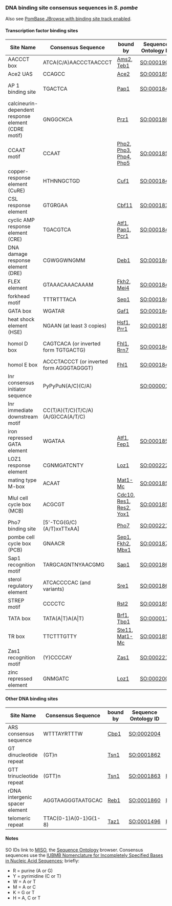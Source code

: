 ### DNA binding site consensus sequences in *S. pombe*

Also see [PomBase JBrowse with binding site track enabled][prom].

[prom]: https://www.pombase.org/jbrowse/?loc=III%3A725762..736349&tracks=PomBase%20forward%20strand%20features%2CPomBase%20reverse%20strand%20features%2CConsensus%20transcription%20factor%20DNA%20binding%20motifs&highlight=


#### Transcription factor binding sites

Site Name|Consensus Sequence|bound by|Sequence Ontology ID|Reference
---------|------------------|--------|--------------------|---------
AACCCT box|ATCA(C/A)AACCCTAACCCT|[Ams2](https://www.pombase.org/gene/SPCC290.04), [Teb1](https://www.pombase.org/gene/SPAC13G7.10)|[SO:0001901](http://sequenceontology.org/browser/current_svn/term/SO:0001901)|[PMID:17452352](https://www.ncbi.nlm.nih.gov/pubmed/17452352), [PMID:4092687](https://www.ncbi.nlm.nih.gov/pubmed/4092687)
Ace2 UAS|CCAGCC|[Ace2](https://www.pombase.org/gene/SPAC6G10.12c)|[SO:0001857](http://sequenceontology.org/browser/current_svn/term/SO:0001857)|[PMID:16678171](https://www.ncbi.nlm.nih.gov/pubmed/16678171)
AP 1 binding site|TGACTCA|[Pap1](https://www.pombase.org/gene/SPAC1783.07c)|[SO:0001842](http://sequenceontology.org/browser/current_svn/term/SO:0001842)|[PMID:1899230](https://www.ncbi.nlm.nih.gov/pubmed/1899230),  [PMID:3034432](https://www.ncbi.nlm.nih.gov/pubmed/3034432), [PMID:3125983](https://www.ncbi.nlm.nih.gov/pubmed/3125983)
calcineurin-dependent response element (CDRE motif)|GNGGCKCA|[Prz1](https://www.pombase.org/gene/SPAC4G8.13c)|[SO:0001865](http://sequenceontology.org/browser/current_svn/term/SO:0001865)|[PMID:16928959](https://www.ncbi.nlm.nih.gov/pubmed/16928959)
CCAAT motif|CCAAT|[Php2](https://www.pombase.org/gene/SPBC725.11c), [Php3](https://www.pombase.org/gene/SPAC23C11.08), [Php4](https://www.pombase.org/gene/SPBC16E9.01c), [Php5](https://www.pombase.org/gene/SPBC3B8.02)|[SO:0001856](http://sequenceontology.org/browser/current_svn/term/SO:0001856)|[PMID:16963626](https://www.ncbi.nlm.nih.gov/pubmed/16963626)
copper-response element (CuRE)|HTHNNGCTGD|[Cuf1](https://www.pombase.org/gene/SPAC31A2.11c)|[SO:0001844](http://sequenceontology.org/browser/current_svn/term/SO:0001844)|[PMID:10593913](https://www.ncbi.nlm.nih.gov/pubmed/10593913), [PMID:9188496](https://www.ncbi.nlm.nih.gov/pubmed/9188496), [PMID:9211922](https://www.ncbi.nlm.nih.gov/pubmed/9211922)
CSL response element|GTGRGAA|[Cbf11](https://www.pombase.org/gene/SPCC736.08)|[SO:0001839](http://sequenceontology.org/browser/current_svn/term/SO:0001839)|[PMID:19101542](https://www.ncbi.nlm.nih.gov/pubmed/19101542)
cyclic AMP response element (CRE)|TGACGTCA|[Atf1](https://www.pombase.org/gene/SPBC29B5.01), [Pap1](https://www.pombase.org/gene/SPAC1783.07c), [Pcr1](https://www.pombase.org/gene/SPAC21E11.03c)|[SO:0001843](http://sequenceontology.org/browser/current_svn/term/SO:0001843)|[PMID:11483355](https://www.ncbi.nlm.nih.gov/pubmed/11483355), [PMID:11483993](https://www.ncbi.nlm.nih.gov/pubmed/11483993)
DNA damage response element (DRE)|CGWGGWNGMM|[Deb1](https://www.pombase.org/gene/SPAC1B1.01)|[SO:0001845](http://sequenceontology.org/browser/current_svn/term/SO:0001845)|[PMID:11073995](https://www.ncbi.nlm.nih.gov/pubmed/11073995), [PMID:8668127](https://www.ncbi.nlm.nih.gov/pubmed/8668127)
FLEX element|GTAAACAAACAAAM|[Fkh2](https://www.pombase.org/gene/SPBC16G5.15c), [Mei4](https://www.pombase.org/gene/SPBC32H8.11)|[SO:0001846](http://sequenceontology.org/browser/current_svn/term/SO:0001846)|[PMID:10747048](https://www.ncbi.nlm.nih.gov/pubmed/10747048), [PMID:14871934](https://www.ncbi.nlm.nih.gov/pubmed/14871934)
forkhead motif|TTTRTTTACA|[Sep1](https://www.pombase.org/gene/SPBC4C3.12)|[SO:0001847](http://sequenceontology.org/browser/current_svn/term/SO:0001847)|[PMID:15195092](https://www.ncbi.nlm.nih.gov/pubmed/15195092)
GATA box|WGATAR|[Gaf1](https://www.pombase.org/gene/SPCC1902.01)|[SO:0001840](http://sequenceontology.org/browser/current_svn/term/SO:0001840)|[PMID:8321208](https://www.ncbi.nlm.nih.gov/pubmed/8321208)
heat shock element (HSE)|NGAAN (at least 3 copies)|[Hsf1](https://www.pombase.org/gene/SPAC2E12.02), [Prr1](https://www.pombase.org/gene/SPAC8C9.14)|[SO:0001850](http://sequenceontology.org/browser/current_svn/term/SO:0001850)|[PMID:17347150](https://www.ncbi.nlm.nih.gov/pubmed/17347150), [PMID:8689565](https://www.ncbi.nlm.nih.gov/pubmed/8689565)
homol D box|CAGTCACA (or inverted form TGTGACTG)|[Fhl1](https://www.pombase.org/gene/SPAC1142.08), [Rrn7](https://www.pombase.org/gene/SPBC336.09c)|[SO:0001848](http://sequenceontology.org/browser/current_svn/term/SO:0001848)|[PMID:21673110](https://www.ncbi.nlm.nih.gov/pubmed/21673110), [PMID:7501449](https://www.ncbi.nlm.nih.gov/pubmed/7501449), [PMID:8458332](https://www.ncbi.nlm.nih.gov/pubmed/8458332)
homol E box|ACCCTACCCT (or inverted form AGGGTAGGGT)|[Fhl1](https://www.pombase.org/gene/SPAC1142.08)|[SO:0001849](http://sequenceontology.org/browser/current_svn/term/SO:0001849)|[PMID:7501449](https://www.ncbi.nlm.nih.gov/pubmed/7501449)
Inr consensus initiator sequence | PyPyPuN(A/C)(C/A) | | [SO:0000014](http://sequenceontology.org/browser/current_svn/term/SO:0000014) | [PMID:25747261](https://www.ncbi.nlm.nih.gov/pubmed/25747261)
Inr immediate downstream motif | CC(T/A)(T/C)(T/C/A)(A/G)CCA(A/T/C) | | | | [PMID:25747261](https://www.ncbi.nlm.nih.gov/pubmed/25747261)
iron repressed GATA element|WGATAA|[Atf1](https://www.pombase.org/gene/SPBC29B5.01), [Fep1](https://www.pombase.org/gene/SPAC23E2.01)|[SO:0001851](http://sequenceontology.org/browser/current_svn/term/SO:0001851)|[PMID:11956219](https://www.ncbi.nlm.nih.gov/pubmed/11956219), [PMID:17211681](https://www.ncbi.nlm.nih.gov/pubmed/17211681)
LOZ1 response element|CGNMGATCNTY|[Loz1](https://www.pombase.org/gene/SPAC25B8.19c)|[SO:0002225](http://sequenceontology.org/browser/current_svn/term/SO:0002225)|[PMID:31515876](https://www.ncbi.nlm.nih.gov/pubmed/31515876)
mating type M-box|ACAAT|[Mat1-Mc](https://www.pombase.org/gene/SPBC23G7.09)|[SO:0001852](http://sequenceontology.org/browser/current_svn/term/SO:0001852)|[PMID:9233811](https://www.ncbi.nlm.nih.gov/pubmed/9233811)
MluI cell cycle box (MCB)|ACGCGT|[Cdc10](https://www.pombase.org/gene/SPBC336.12c), [Res1](https://www.pombase.org/gene/SPBC725.16), [Res2](https://www.pombase.org/gene/SPAC22F3.09c), [Yox1](https://www.pombase.org/gene/SPBC21B10.13c)|[SO:0001855](http://sequenceontology.org/browser/current_svn/term/SO:0001855)|[PMID:16285853](https://www.ncbi.nlm.nih.gov/pubmed/16285853)
Pho7 binding site |[5'-TCG(G/C)(A/T)xxTTxAA]|[Pho7](https://www.pombase.org/gene/SPBC27B12.11c)|[SO:0002216](http://sequenceontology.org/browser/current_svn/term/SO:0002216)|[PMID:28811350](https://www.ncbi.nlm.nih.gov/pubmed/28811350)
pombe cell cycle box (PCB)|GNAACR|[Sep1](https://www.pombase.org/gene/SPBC4C3.12), [Fkh2](https://www.pombase.org/gene/SPBC16G5.15c), [Mbx1](https://www.pombase.org/gene/SO:0001871)|[SO:0001871](http://sequenceontology.org/browser/current_svn/term/SO:0001871)|[PMID:12411492](https://www.ncbi.nlm.nih.gov/pubmed/12411492)
Sap1 recognition motif|TARGCAGNTNYAACGMG|[Sap1](https://www.pombase.org/gene/SPCC1672.02c)|[SO:0001864](http://sequenceontology.org/browser/current_svn/term/SO:0001864)|[PMID:16166653](https://www.ncbi.nlm.nih.gov/pubmed/16166653), [PMID:7651412](https://www.ncbi.nlm.nih.gov/pubmed/7651412)
sterol regulatory element|ATCACCCCAC (and variants)|[Sre1](https://www.pombase.org/gene/SPBC19C2.09)|[SO:0001861](http://sequenceontology.org/browser/current_svn/term/SO:0001861)|[PMID:11111080](https://www.ncbi.nlm.nih.gov/pubmed/11111080), [PMID:16537923](https://www.ncbi.nlm.nih.gov/pubmed/16537923)
STREP motif|CCCCTC|[Rst2](https://www.pombase.org/gene/SPAC6F12.02)|[SO:0001859](http://sequenceontology.org/browser/current_svn/term/SO:0001859)|[PMID:11739717](https://www.ncbi.nlm.nih.gov/pubmed/11739717)
TATA box|TATA(A\|T)A(A\|T)|[Brf1](https://www.pombase.org/gene/SPBC13E7.10c), [Tbp1](https://www.pombase.org/gene/SPAC29E6.08)|[SO:0000174](http://sequenceontology.org/browser/current_svn/term/SO:0000174)|[PMID:16858867](https://www.ncbi.nlm.nih.gov/pubmed/16858867)
TR box|TTCTTTGTTY|[Ste11](https://www.pombase.org/gene/SPBC32C12.02), [Mat1-Mc](https://www.pombase.org/gene/SPBC23G7.09)|[SO:0001858](http://sequenceontology.org/browser/current_svn/term/SO:0001858)|[PMID:1657709](https://www.ncbi.nlm.nih.gov/pubmed/1657709)
Zas1 recognition motif|(Y)CCCCAY|[Zas1](https://www.pombase.org/gene/SPBC1198.04c)|[SO:0002215](http://sequenceontology.org/browser/current_svn/term/SO:0002215)|[PMID:29735745](https://www.ncbi.nlm.nih.gov/pubmed/29735745)
zinc repressed element|GNMGATC|[Loz1](https://www.pombase.org/gene/SPAC25B8.19c)|[SO:0002006](http://sequenceontology.org/browser/current_svn/term/SO:0002006)|[PMID:24003116](https://www.ncbi.nlm.nih.gov/pubmed/24003116)


#### Other DNA binding sites

Site Name|Consensus Sequence|bound by|Sequence Ontology ID|Reference
---------|------------------|--------|--------------------|---------
ARS consensus sequence|WTTTAYRTTTW|[Cbp1](https://www.pombase.org/gene/SPBC1105.04c)|[SO:0002004](http://sequenceontology.org/browser/current_svn/term/SO:0002004)|
GT dinucleotide repeat|(GT)n|[Tsn1](https://www.pombase.org/gene/SPAC30.03c)|[SO:0001862](http://sequenceontology.org/browser/current_svn/term/SO:0001862)|
GTT trinucleotide repeat|(GTT)n|[Tsn1](https://www.pombase.org/gene/SPAC30.03c)|[SO:0001863](http://sequenceontology.org/browser/current_svn/term/SO:0001863)|[PMID:](https://www.ncbi.nlm.nih.gov/pubmed/)
rDNA intergenic spacer element|AGGTAAGGGTAATGCAC|[Reb1](https://www.pombase.org/gene/SPBC1198.11c)|[SO:0001860](http://sequenceontology.org/browser/current_svn/term/SO:0001860)|[PMID:9016645](https://www.ncbi.nlm.nih.gov/pubmed/9016645)
telomeric repeat|TTAC(0-1)A(0-1)G(1-8)|[Taz1](https://www.pombase.org/gene/SPAC16A10.07c)|[SO:0001496](http://sequenceontology.org/browser/current_svn/term/SO:0001496)|[PMID:8720065](https://www.ncbi.nlm.nih.gov/pubmed/8720065)

#### Notes

SO IDs link to [MISO](http://sequenceontology.org/browser/obob.cgi), the [Sequence Ontology](http://sequenceontology.org/) browser. Consensus sequences use the [IUBMB Nomenclature for Incompletely Specified Bases in Nucleic Acid Sequences](https://www.qmul.ac.uk/sbcs/iubmb/misc/naseq.html); briefly:

 -   R = purine (A or G)
 -   Y = pyrimidine (C or T)
 -   W = A or T
 -   M = A or C
 -   K = G or T
 -   H = A, C or T

